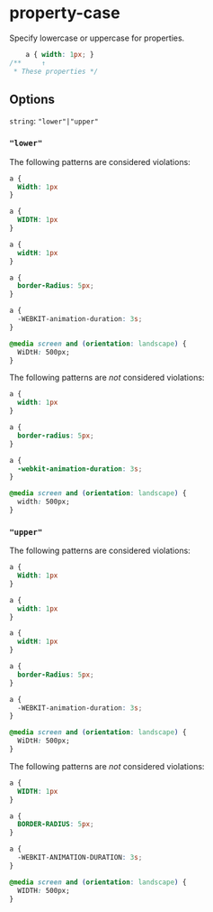 # property-case

Specify lowercase or uppercase for properties.

```css
    a { width: 1px; }
/**     ↑
 * These properties */
```

## Options

`string`: `"lower"|"upper"`

### `"lower"`

The following patterns are considered violations:

```css
a {
  Width: 1px
}
```

```css
a {
  WIDTH: 1px
}
```

```css
a {
  widtH: 1px
}
```

```css
a {
  border-Radius: 5px;
}
```

```css
a { 
  -WEBKIT-animation-duration: 3s; 
}
```

```css
@media screen and (orientation: landscape) { 
  WiDtH: 500px; 
}
```

The following patterns are *not* considered violations:

```css
a {
  width: 1px
}
```

```css
a {
  border-radius: 5px;
}
```

```css
a { 
  -webkit-animation-duration: 3s; 
}
```

```css
@media screen and (orientation: landscape) { 
  width: 500px; 
}
```

### `"upper"`

The following patterns are considered violations:

```css
a {
  Width: 1px
}
```

```css
a {
  width: 1px
}
```

```css
a {
  widtH: 1px
}
```

```css
a {
  border-Radius: 5px;
}
```

```css
a { 
  -WEBKIT-animation-duration: 3s; 
}
```

```css
@media screen and (orientation: landscape) { 
  WiDtH: 500px; 
}
```

The following patterns are *not* considered violations:

```css
a {
  WIDTH: 1px
}
```

```css
a {
  BORDER-RADIUS: 5px;
}
```

```css
a { 
  -WEBKIT-ANIMATION-DURATION: 3s; 
}
```

```css
@media screen and (orientation: landscape) { 
  WIDTH: 500px; 
}
```
